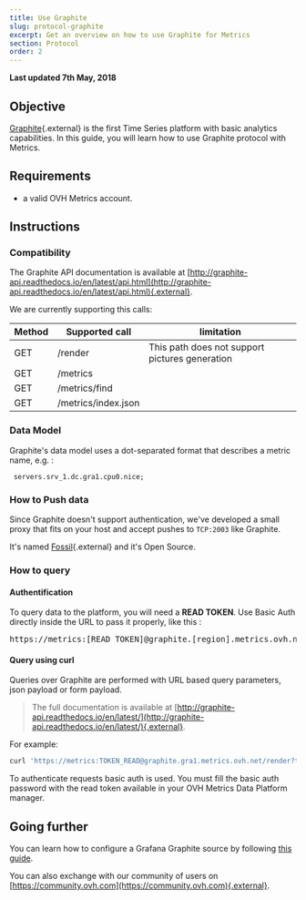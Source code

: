 ```yaml
---
title: Use Graphite
slug: protocol-graphite
excerpt: Get an overview on how to use Graphite for Metrics
section: Protocol
order: 2
---
```

**Last updated 7th May, 2018**

## Objective

[Graphite](https://graphiteapp.org/){.external} is the first Time Series platform with basic analytics capabilities. In this guide, you will learn how to use Graphite protocol with Metrics.

## Requirements

- a valid OVH Metrics account.

## Instructions

### Compatibility

The Graphite API documentation is available at [http://graphite-api.readthedocs.io/en/latest/api.html](http://graphite-api.readthedocs.io/en/latest/api.html){.external}.

We are currently supporting this calls:

|Method|Supported call|limitation|
|---|---|---|
|GET|/render|This path does not support pictures generation|
|GET|/metrics||
|GET|/metrics/find||
|GET|/metrics/index.json||

### Data Model
Graphite's data model uses a dot-separated format that describes a metric name, e.g. :

```
 servers.srv_1.dc.gra1.cpu0.nice;
```

### How to Push data
Since Graphite doesn't support authentication, we've developed a small proxy that fits on your host and accept pushes to `TCP:2003` like Graphite.

It's named [Fossil](https://github.com/ovh/fossil){.external} and it's Open Source.


### How to query

#### Authentification

To query data to the platform, you will need a **READ TOKEN**. Use Basic Auth directly inside the URL to pass it properly, like this :

<pre>https://metrics:[READ_TOKEN]@graphite.[region].metrics.ovh.net</pre>

#### Query using curl

Queries over Graphite are performed with URL based query parameters, json payload or form payload.

> The full documentation is available at [http://graphite-api.readthedocs.io/en/latest/](http://graphite-api.readthedocs.io/en/latest/){.external}.

For example:

```bash
curl 'https://metrics:TOKEN_READ@graphite.gra1.metrics.ovh.net/render?target=maximumAbove(os.cpu, 1048576)'
```

To authenticate requests basic auth is used. You must fill the basic auth password with the read token available in your OVH Metrics Data Platform manager.

## Going further

You can learn how to configure a Grafana Graphite source by following [this guide](../start-grafana).

You can also exchange with our community of users on [https://community.ovh.com](https://community.ovh.com){.external}.